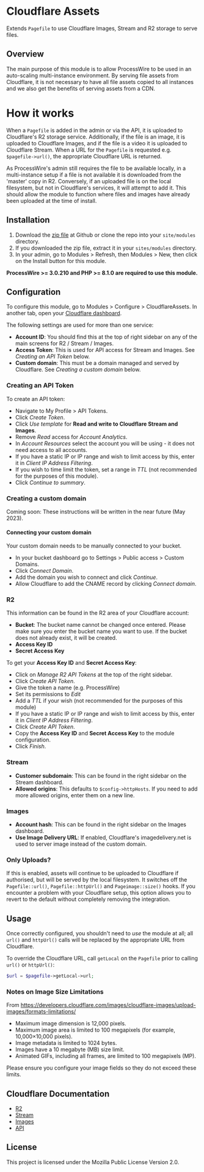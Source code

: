# Cloudflare Assets
Extends `Pagefile` to use Cloudflare Images, Stream and R2 storage to serve files.

## Overview
The main purpose of this module is to allow ProcessWire to be used in an auto-scaling multi-instance environment. By serving file assets from Cloudflare, it is not necessary to have all file assets copied to all instances and we also get the benefits of serving assets from a CDN.

# How it works
When a `Pagefile` is added in the admin or via the API, it is uploaded to Cloudflare's R2 storage service. Additionally, if the file is an image, it is uploaded to Cloudflare Images, and if the file is a video it is uploaded to Cloudflare Stream. When a URL for the `Pagefile` is requested e.g. `$pagefile->url()`, the appropriate Cloudflare URL is returned.

As ProcessWire's admin still requires the file to be available locally, in a multi-instance setup if a file is not available it is downloaded from the 'master' copy in R2. Conversely, if an uploaded file is on the local filesystem, but not in Cloudflare's services, it will attempt to add it. This should allow the module to function where files and images have already been uploaded at the time of install.

## Installation
1. Download the [zip file](https://github.com/nbcommunication/CloudflareAssets/archive/master.zip) at Github or clone the repo into your `site/modules` directory.
2. If you downloaded the zip file, extract it in your `sites/modules` directory.
3. In your admin, go to Modules > Refresh, then Modules > New, then click on the Install button for this module.

**ProcessWire >= 3.0.210 and PHP >= 8.1.0 are required to use this module.**

## Configuration
To configure this module, go to Modules > Configure > CloudflareAssets. In another tab, open your [Cloudflare dashboard](https://dash.cloudflare.com).

The following settings are used for more than one service:
- **Account ID**: You should find this at the top of right sidebar on any of the main screens for R2 / Stream / Images.
- **Access Token**: This is used for API access for Stream and Images. See *Creating an API Token* below.
- **Custom domain**: This must be a domain managed and served by Cloudflare. See *Creating a custom domain* below.

### Creating an API Token
To create an API token:
- Navigate to My Profile > API Tokens.
- Click *Create Token*.
- Click *Use template* for **Read and write to Cloudflare Stream and Images**.
- Remove *Read* access for *Account Analytics*.
- In *Account Resources* select the account you will be using - it does not need access to all accounts.
- If you have a static IP or IP range and wish to limit access by this, enter it in *Client IP Address Filtering*.
- If you wish to time limit the token, set a range in *TTL* (not recommended for the purposes of this module).
- Click *Continue to summary*.

### Creating a custom domain
Coming soon: These instructions will be written in the near future (May 2023).

#### Connecting your custom domain
Your custom domain needs to be manually connected to your bucket.
- In your bucket dashboard go to Settings > Public access > Custom Domains.
- Click *Connect Domain*.
- Add the domain you wish to connect and click *Continue*.
- Allow Cloudflare to add the CNAME record by clicking *Connect domain*.

### R2
This information can be found in the R2 area of your Cloudflare account:
- **Bucket**: The bucket name cannot be changed once entered. Please make sure you enter the bucket name you want to use. If the bucket does not already exist, it will be created.
- **Access Key ID**
- **Secret Access Key**

To get your **Access Key ID** and **Secret Access Key**:
- Click on *Manage R2 API Tokens* at the top of the right sidebar.
- Click *Create API Token*.
- Give the token a name (e.g. ProcessWire)
- Set its permissions to *Edit*
- Add a *TTL* if your wish (not recommended for the purposes of this module)
- If you have a static IP or IP range and wish to limit access by this, enter it in *Client IP Address Filtering*.
- Click *Create API Token*.
- Copy the **Access Key ID** and **Secret Access Key** to the module configuration.
- Click *Finish*.

### Stream
- **Customer subdomain**: This can be found in the right sidebar on the Stream dashboard.
- **Allowed origins**: This defaults to `$config->httpHosts`. If you need to add more allowed origins, enter them on a new line.

### Images
- **Account hash**: This can be found in the right sidebar on the Images dashboard.
- **Use Image Delivery URL**: If enabled, Cloudflare's imagedelivery.net is used to server image instead of the custom domain.

### Only Uploads?
If this is enabled, assets will continue to be uploaded to Cloudflare if authorised, but will be served by the local filesystem. It switches off the `Pagefile::url()`, `Pagefile::httpUrl()` and `Pageimage::size()` hooks. If you encounter a problem with your Cloudflare setup, this option allows you to revert to the default without completely removing the integration.

## Usage
Once correctly configured, you shouldn't need to *use* the module at all; all `url()` and `httpUrl()` calls will be replaced by the appropriate URL from Cloudflare.

To override the Cloudflare URL, call `getLocal` on the `Pagefile` prior to calling `url()` or `httpUrl()`:

```php
$url = $pagefile->getLocal->url;
```

### Notes on Image Size Limitations
From https://developers.cloudflare.com/images/cloudflare-images/upload-images/formats-limitations/

- Maximum image dimension is 12,000 pixels.
- Maximum image area is limited to 100 megapixels (for example, 10,000×10,000 pixels).
- Image metadata is limited to 1024 bytes.
- Images have a 10 megabyte (MB) size limit.
- Animated GIFs, including all frames, are limited to 100 megapixels (MP).

Please ensure you configure your image fields so they do not exceed these limits.

## Cloudflare Documentation
- [R2](https://developers.cloudflare.com/r2/)
- [Stream](https://developers.cloudflare.com/stream/)
- [Images](https://developers.cloudflare.com/images/cloudflare-images/)
- [API](https://developers.cloudflare.com/api/)

## License
This project is licensed under the Mozilla Public License Version 2.0.
